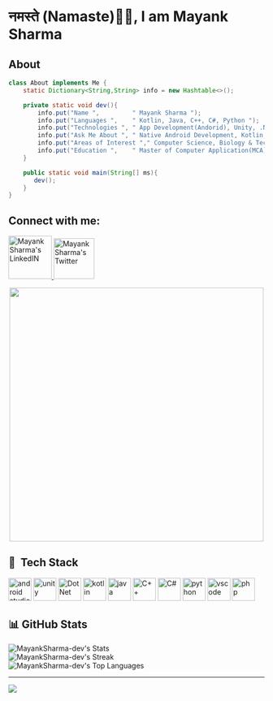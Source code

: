# नमस्ते (Namaste)🙏🏻, I am Mayank Sharma

## About
```java
class About implements Me {
    static Dictionary<String,String> info = new Hashtable<>();

    private static void dev(){
        info.put("Name ",         " Mayank Sharma ");
        info.put("Languages ",    " Kotlin, Java, C++, C#, Python ");
        info.put("Technologies ", " App Development(Andorid), Unity, .Net ");
        info.put("Ask Me About ", " Native Android Development, Kotlin, Java ");
        info.put("Areas of Interest "," Computer Science, Biology & Technology, International Relations ");
        info.put("Education ",    " Master of Computer Application(MCA), Bachelor of Computer Application(BCA) ");
    }

    public static void main(String[] ms){
       dev();
    }
}
```



## Connect with me:
<p align="left">
<a href="https://www.linkedin.com/in/mayanksharma-dev/">
  <img alt="Mayank Sharma's LinkedIN" width="85px" src="https://img.shields.io/badge/LinkedIn-0077B5?style=for-the-badge&logo=linkedin&logoColor=white" />
</a>
<a href="https://twitter.com/Sharmaji_Mayank">
  <img alt="Mayank Sharma's Twitter" width="80px" src="https://img.shields.io/badge/Twitter-1DA1F2?style=for-the-badge&logo=twitter&logoColor=white" />
</a>  

<!--
<a href="https://twitter.com/Sharmaji_Mayank">
<img alt="Mayank Sharma's Reddit" width="80" src="https://img.shields.io/badge/Reddit-FF4500?style=for-the-badge&logo=reddit&logoColor=white" />
</a>

<a href="https://twitter.com/Sharmaji_Mayank">
  <img alt="Mayank Sharma's Instagram" width="80" src="https://img.shields.io/badge/Instagram-E4405F?style=for-the-badge&logo=instagram&logoColor=white" />
</a>

<a href="https://twitter.com/Sharmaji_Mayank">
  <img alt="Mayank Sharma's Google Play" width="80" src="https://img.shields.io/badge/Google_Play-414141?style=for-the-badge&logo=google-play&logoColor=white" />
</a>
 <a href="ops.mayanksharma@gmail.com">
  <img alt="Mayank Sharma's Gmail" width="70px" src="https://img.shields.io/badge/Gmail-D14836?style=for-the-badge&logo=gmail&logoColor=white" />
</a> -->
</p>

<!--
<div id="header" align="center">
  <img src="https://media.giphy.com/media/M9gbBd9nbDrOTu1Mqx/giphy.gif" width="100"/>
</div>
-->

<div  id="header" align="center">
    <img src="https://user-images.githubusercontent.com/74038190/212749695-a6817c5a-a794-462b-afca-1b5ce7dd5e63.gif" width="500">
</div>




## 🚀 &nbsp;Tech Stack 
<p align="left">
<img src="https://cdn.jsdelivr.net/gh/devicons/devicon/icons/androidstudio/androidstudio-original.svg" alt="android studio"  width="45" height="45"/>
<img src="https://cdn.jsdelivr.net/gh/devicons/devicon/icons/unity/unity-original.svg" alt="unity"  width="45" height="45" />
<img src="https://cdn.jsdelivr.net/gh/devicons/devicon/icons/dot-net/dot-net-original-wordmark.svg" alt="DotNet"  width="45" height="45" />
<img src="https://cdn.jsdelivr.net/gh/devicons/devicon/icons/kotlin/kotlin-original.svg" alt="kotlin" width="45" height="45"/>
<img src="https://cdn.jsdelivr.net/gh/devicons/devicon/icons/java/java-original.svg"  alt="java"  width="45" height="45" />
<img src="https://cdn.jsdelivr.net/gh/devicons/devicon/icons/cplusplus/cplusplus-original.svg"  alt="C++"  width="45" height="45" />
<img src="https://cdn.jsdelivr.net/gh/devicons/devicon/icons/csharp/csharp-original.svg" alt="C#" width="45" height="45"/>
<img src="https://cdn.jsdelivr.net/gh/devicons/devicon/icons/python/python-original.svg" alt="python" width="45" height="45" />
<img src="https://cdn.jsdelivr.net/gh/devicons/devicon/icons/vscode/vscode-original.svg" alt="vscode" width="45" height="45"/>
<img src="https://cdn.jsdelivr.net/gh/devicons/devicon/icons/php/php-original.svg" alt="php" width="45" height="45"/>
</p>

## 📊 GitHub Stats 
![MayankSharma-dev's Stats](https://github-readme-stats.vercel.app/api?username=MayankSharma-dev&theme=tokyonight&show_icons=true&hide_border=true&count_private=true)<br/>
![MayankSharma-dev's Streak](https://github-readme-streak-stats.herokuapp.com/?user=MayankSharma-dev&theme=tokyonight&hide_border=true)<br/>
![MayankSharma-dev's Top Languages](https://github-readme-stats.vercel.app/api/top-langs/?username=MayankSharma-dev&theme=tokyonight&show_icons=true&hide_border=true&layout=compact)

---
[![](https://visitcount.itsvg.in/api?id=MayankSharma-dev&icon=0&color=12)](https://visitcount.itsvg.in)




<!--
## Github Stats (Simple Yet Elegent)
|<p align="center">**Account Type**</p>|<p align="center">**Stats**</p>|
|------------|-----|
|<p align="center">123<p>|N/A (on Github Enterprise)|
|<p align="center">1 (Past)<p>|![Github stats](https://github-readme-stats.vercel.app/api/top-langs/?username=MayankSharma-dev&theme=dark&hide_border=false&include_all_commits=true&count_private=false&layout=compact)|
|<p align="center">Private<p>|![Github stats](https://github-readme-stats.vercel.app/api/top-langs/?username=MayankSharma-dev&theme=dark&hide_border=false&include_all_commits=true&count_private=false&layout=compact)| -->


<!-- - 👋 Hi, I’m @MayankSharma-dev
- 👀 I’m interested in ...
- 🌱 I’m currently learning ...
- 💞️ I’m looking to collaborate on ...
- 📫 How to reach me ... -->
<!---
MayankSharma-dev/MayankSharma-dev is a ✨ special ✨ repository because its `README.md` (this file) appears on your GitHub profile.
You can click the Preview link to take a look at your changes.
### 🚀 &nbsp;Some Tools and Languages i have used
--->
<!--
  ## 💰You can help me by Donating
  [![BuyMeACoffee](https://img.shields.io/badge/Buy%20Me%20a%20Coffee-ffdd00?style=for-the-badge&logo=buy-me-a-coffee&logoColor=black)](https://buymeacoffee.com/Hello@123)  -->


<!--
**MayankSharma-dev/MayankSharma-dev** is a ✨ _special_ ✨ repository because its `README.md` (this file) appears on your GitHub profile.

Here are some ideas to get you started:

- 🔭 I’m currently working on ...
- 🌱 I’m currently learning ...
- 👯 I’m looking to collaborate on ...
- 🤔 I’m looking for help with ...
- 💬 Ask me about ...
- 📫 How to reach me: ...
- 😄 Pronouns: ...
- ⚡ Fun fact: ...
-->
